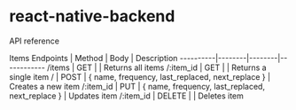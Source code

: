 # react-native-backend

API reference

Items
Endpoints	| Method |	Body	| Description
----------|--------|--------|------------
/items	  | GET    |        |	Returns all items
/:item_id	| GET    |        |	Returns a single item
/	        | POST   | { name, frequency, last_replaced, next_replace } | Creates a new item
/:item_id | PUT    | { name, frequency, last_replaced, next_replace } | Updates item
/:item_id | DELETE |        | Deletes item
